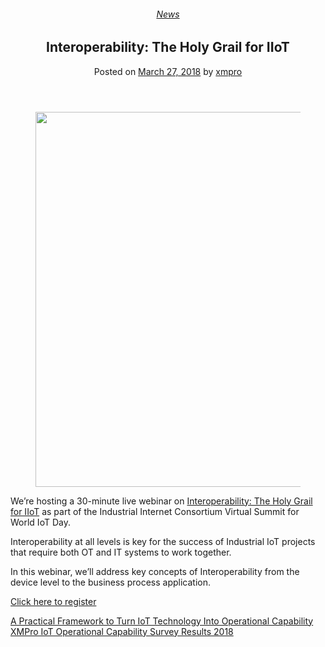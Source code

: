 <div class="large-9 col">
<article class="post-6352 post type-post status-publish format-standard has-post-thumbnail hentry category-news" id="post-6352">
<div class="article-inner">
<header class="entry-header">
<div class="entry-header-text entry-header-text-top text-center">
<h6 class="entry-category is-xsmall"><a href="https://xmpro.com/category/news/" rel="category tag">News</a></h6><h1 class="entry-title">Interoperability: The Holy Grail for IIoT</h1><div class="entry-divider is-divider small"></div>
<div class="entry-meta uppercase is-xsmall">
<span class="posted-on">Posted on <a href="https://xmpro.com/interoperability-the-holy-grail-for-iiot/" rel="bookmark"><time class="entry-date published updated" datetime="2018-03-27T12:01:33+00:00">March 27, 2018</time></a></span> <span class="byline">by <span class="meta-author vcard"><a class="url fn n" href="https://xmpro.com/author/xmpro/">xmpro</a></span></span> </div>
</div>
</header>
<div class="entry-content single-page">
<div class="wpb-content-wrapper"><div class="vc_row wpb_row vc_row-fluid"><div class="wpb_column vc_column_container vc_col-sm-12"><div class="vc_column-inner"><div class="wpb_wrapper">
<div class="wpb_single_image wpb_content_element vc_align_center">
<figure class="wpb_wrapper vc_figure">
<div class="vc_single_image-wrapper vc_box_border_grey"><img height="600" src="https://xmpro.com/wp-content/uploads/2018/03/Interoperability-Webinar-Twitter.jpg" width="1200"/>
</div>
</figure>
</div>
<div class="wpb_text_column wpb_content_element">
<div class="wpb_wrapper">
<p>We’re hosting a 30-minute live webinar on <a href="https://www.brighttalk.com/webcast/14645/309337" rel="noopener noreferrer" target="_blank">Interoperability: The Holy Grail for IIoT</a> as part of the Industrial Internet Consortium Virtual Summit for World IoT Day.</p>
<p>Interoperability at all levels is key for the success of Industrial IoT projects that require both OT and IT systems to work together.</p>
<p>In this webinar, we’ll address key concepts of Interoperability from the device level to the business process application.</p>
<p><a href="https://www.brighttalk.com/webcast/14645/309337" rel="noopener noreferrer" target="_blank">Click here to register</a></p>
</div>
</div>
</div></div></div></div>
</div>
<div class="blog-share text-center"><div class="is-divider medium"></div><div class="social-icons share-icons share-row relative"><a aria-label="Share on WhatsApp" class="icon button circle is-outline tooltip whatsapp show-for-medium" data-action="share/whatsapp/share" href="whatsapp://send?text=Interoperability%3A%20The%20Holy%20Grail%20for%20IIoT - https://xmpro.com/interoperability-the-holy-grail-for-iiot/" title="Share on WhatsApp"><i class="icon-whatsapp"></i></a><a aria-label="Share on Facebook" class="icon button circle is-outline tooltip facebook" data-label="Facebook" href="https://www.facebook.com/sharer.php?u=https://xmpro.com/interoperability-the-holy-grail-for-iiot/" onclick="window.open(this.href,this.title,'width=500,height=500,top=300px,left=300px'); return false;" rel="noopener nofollow" target="_blank" title="Share on Facebook"><i class="icon-facebook"></i></a><a aria-label="Share on Twitter" class="icon button circle is-outline tooltip twitter" href="https://twitter.com/share?url=https://xmpro.com/interoperability-the-holy-grail-for-iiot/" onclick="window.open(this.href,this.title,'width=500,height=500,top=300px,left=300px'); return false;" rel="noopener nofollow" target="_blank" title="Share on Twitter"><i class="icon-twitter"></i></a><a aria-label="Email to a Friend" class="icon button circle is-outline tooltip email" href="/cdn-cgi/l/email-protection#152a6660777f707661285c7b6170677a65706774777c797c616c302654302725417d703027255d7a796c3027255267747c79302725737a673027255c5c7a4133777a716c28567d70767e302725617d7c663027257a60613026543027257d616165663026543027533027536d7865677a3b767a783027537c7b6170677a65706774777c797c616c38617d70387d7a796c387267747c7938737a67387c7c7a61302753" rel="nofollow" title="Email to a Friend"><i class="icon-envelop"></i></a><a aria-label="Pin on Pinterest" class="icon button circle is-outline tooltip pinterest" href="https://pinterest.com/pin/create/button?url=https://xmpro.com/interoperability-the-holy-grail-for-iiot/&amp;media=https://xmpro.com/wp-content/uploads/2018/03/Interoperability-Webinar-Twitter-1024x512.jpg&amp;description=Interoperability%3A%20The%20Holy%20Grail%20for%20IIoT" onclick="window.open(this.href,this.title,'width=500,height=500,top=300px,left=300px'); return false;" rel="noopener nofollow" target="_blank" title="Pin on Pinterest"><i class="icon-pinterest"></i></a><a aria-label="Share on LinkedIn" class="icon button circle is-outline tooltip linkedin" href="https://www.linkedin.com/shareArticle?mini=true&amp;url=https://xmpro.com/interoperability-the-holy-grail-for-iiot/&amp;title=Interoperability%3A%20The%20Holy%20Grail%20for%20IIoT" onclick="window.open(this.href,this.title,'width=500,height=500,top=300px,left=300px'); return false;" rel="noopener nofollow" target="_blank" title="Share on LinkedIn"><i class="icon-linkedin"></i></a></div></div></div>
<nav class="navigation-post" id="nav-below" role="navigation">
<div class="flex-row next-prev-nav bt bb">
<div class="flex-col flex-grow nav-prev text-left">
<div class="nav-previous"><a href="https://xmpro.com/a-practical-framework-to-turn-iot-technology-into-operational-capability/" rel="prev"><span class="hide-for-small"><i class="icon-angle-left"></i></span> A Practical Framework to Turn IoT Technology Into Operational Capability</a></div>
</div>
<div class="flex-col flex-grow nav-next text-right">
<div class="nav-next"><a href="https://xmpro.com/iot-operational-capability-survey-2018/" rel="next">XMPro IoT Operational Capability Survey Results 2018 <span class="hide-for-small"><i class="icon-angle-right"></i></span></a></div> </div>
</div>
</nav>
</div>
</article>
<div class="comments-area" id="comments">
</div>
</div>